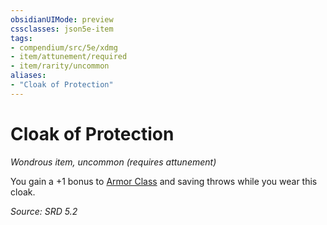 ```yaml
---
obsidianUIMode: preview
cssclasses: json5e-item
tags:
- compendium/src/5e/xdmg
- item/attunement/required
- item/rarity/uncommon
aliases: 
- "Cloak of Protection"
---
```

# Cloak of Protection
*Wondrous item, uncommon (requires attunement)*  


You gain a +1 bonus to [Armor Class](armor-class-xphb.md) and saving throws while you wear this cloak.

*Source: SRD 5.2*